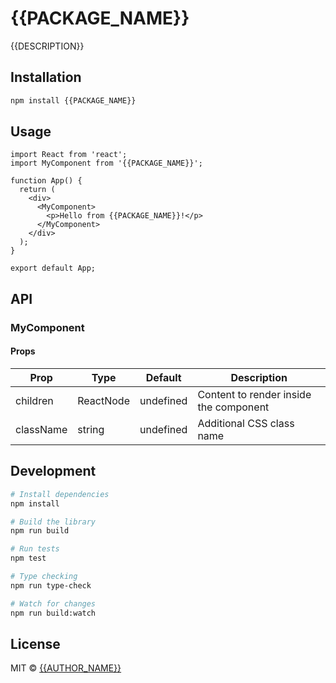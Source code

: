 # {{PACKAGE_NAME}}

{{DESCRIPTION}}

## Installation

```bash
npm install {{PACKAGE_NAME}}
```

## Usage

```tsx
import React from 'react';
import MyComponent from '{{PACKAGE_NAME}}';

function App() {
  return (
    <div>
      <MyComponent>
        <p>Hello from {{PACKAGE_NAME}}!</p>
      </MyComponent>
    </div>
  );
}

export default App;
```

## API

### MyComponent

#### Props

| Prop | Type | Default | Description |
|------|------|---------|-------------|
| children | ReactNode | undefined | Content to render inside the component |
| className | string | undefined | Additional CSS class name |

## Development

```bash
# Install dependencies
npm install

# Build the library
npm run build

# Run tests
npm test

# Type checking
npm run type-check

# Watch for changes
npm run build:watch
```

## License

MIT © [{{AUTHOR_NAME}}]({{AUTHOR_URL}})